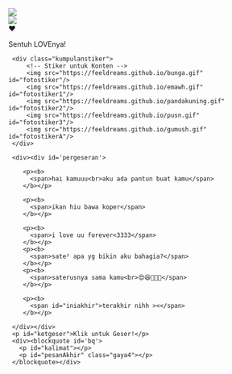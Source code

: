 
<html>
<meta charset='UTF-8'/><meta content='width=device-width, initial-scale=1, user-scalable=1, minimum-scale=1, maximum-scale=5' name='viewport'/><meta content='IE=edge' http-equiv='X-UA-Compatible'/>
  
  <link rel="preconnect" href="https://fonts.googleapis.com">
  <link rel="preconnect" href="https://fonts.gstatic.com" crossorigin>
  <link href="https://fonts.googleapis.com/css2?family=Nunito+Sans:wght@400;700&display=swap" rel="stylesheet">
  <link href="https://fonts.googleapis.com/css2?family=Sono:wght@600&display=swap" rel="stylesheet">
  <link href="https://fonts.googleapis.com/css2?family=Nerko+One&display=swap" rel="stylesheet">
  <script src="https://cdn.jsdelivr.net/npm/sweetalert2@11.0.19/dist/sweetalert2.all.min.js"></script>
  <script src="https://unpkg.com/typeit@8.7.0/dist/index.umd.js"></script><link href="https://feeldreams.github.io/forkamuaja/style.css" rel="stylesheet" type="text/css" />
  <script src="https://kit.fontawesome.com/4f3ce16e3e.js" crossorigin="anonymous"></script>
  
<head>
<title>Pantun Romantis Buat Kamu</title>
<link rel="icon" type="image/x-icon" href="https://malasid.github.io/favicon.png">
<meta name="description" content="HTML Replit Coding">
<!-- 
  Made with love by Rayys!
  
     Blog: feeldream.id
     Instagram: @rayyarrr
     TikTok: @feelthisray
     Email: rayyarr73@gmail.com
     
  Thanks to all <3
-->
</head>
<body>
  
   <!-- Ganti Audio di sini -->
   <audio src="https://feeldreams.github.io/angelbabypart2.mp3" id="linkmp3" class="sembunyi"></audio>
   
   <div id="bodyblur">
     <!-- Wallpaper --><img src="https://feeldreams.github.io/pics/awan1.jpg" id="wallpaper"/>
   </div>
   
   <div id='Content'>
     <div id="ftAwal">
       <!-- Stiker Pembuka -->
       <img src="https://feeldreams.github.io/pandaputih.gif" id="ftoAwal"/>
     </div>
     <div id="loveIn">
       <!-- Tombol LOVE --><label class='lovein'>❤️</label>
     </div>
     <p id="ket">Sentuh LOVEnya!</p>
     
     <div class="kumpulanstiker">
         <!-- Stiker untuk Konten -->
         <img src="https://feeldreams.github.io/bunga.gif" id="fotostiker"/>
         <img src="https://feeldreams.github.io/emawh.gif" id="fotostiker1"/>
         <img src="https://feeldreams.github.io/pandakuning.gif" id="fotostiker2"/>
         <img src="https://feeldreams.github.io/pusn.gif" id="fotostiker3"/>
         <img src="https://feeldreams.github.io/gumush.gif" id="fotostikerA"/>
     </div>
     
     <div><div id='pergeseran'>
      
        <p><b>
          <span>hai kamuuu<br>aku ada pantun buat kamu</span>
        </b></p>
        
        <p><b>
          <span>ikan hiu bawa koper</span>
        </b></p>
        
        <p><b>
          <span>i love uu forever<3333</span>
        </b></p>
        <p><b>
          <span>sate² apa yg bikin aku bahagia?</span>
        </b></p>
        <p><b>
          <span>saterusnya sama kamu<br>😍😆🥰🤭🤣</span>
        </b></p>
        
        <p><b>
          <span id="iniakhir">terakhir nihh ><</span>
        </b></p>
       
     </div></div>
     <p id="ketgeser">Klik untuk Geser!</p>
     <div><blockquote id='bq'>
       <p id="kalimat"></p>
       <p id="pesanAkhir" class="gaya4"></p>
     </blockquote></div>
   </div>
   
<script>
  const body = document.querySelector("body");const swalst = Swal.mixin({timer: 2500, allowOutsideClick: false, showConfirmButton: false, timerProgressBar: true, imageHeight: 90,}); audio = new Audio('' + linkmp3.src); ftganti=0;fungsi=0;fungsiAwal=0;deffotostiker=fotostiker.src;function berjatuhan() {const heart = document.createElement("div"); heart.className = "fas fa-heart"; heart.style.left = (Math.random() * 90)+"vw"; heart.style.animationDuration = (Math.random()*3)+2+"s"; body.appendChild(heart);} setInterval(function name(params) {var heartArr = document.querySelectorAll(".fa-heart"); if (heartArr.length > 100) {heartArr[0].remove()}},100);Content.style = "opacity:1;margin-top:14vh"; const swals = Swal.mixin({allowOutsideClick: false, cancelButtonColor: '#FF0040', imageHeight: 80,}); 
  
  teksAkhir = "di jalan ada lampu,<br>di kuburan ada hantu,<br>di kerajaan ada ratu,<br>tapi di hatiku...<br>cuma ada kamu, jiakhhh<3333";
  teksAkhirB = "i love uuu ><";
  document.getElementById("loveIn").onclick = function() {
    if(fungsiAwal==0){
      audio.play();
      loveIn.style="transition:all .8s ease;transform:scale(15);opacity:0";
      ftAwal.style="opacity:0";
      wallpaper.style="transform: scale(1);";
      ket.style="display:none";
      fungsiAwal=1;setTimeout(initengahan,300);setTimeout(pgmuncul,600)
    }
  }
  
  const box = document.getElementById('pergeseran');
  const directChildren = box.children.length;
  console.log('Script ini dibuat oleh: www.feeldream.id');
  console.log('Instagram: @rayyarrr');
  console.log('Total Slide: ', directChildren);
  totalPesan = directChildren;
  
  aktigeser=0;thisgeser=1;
  document.getElementById("bodyblur").onclick = function() {
    if(aktigeser==1){
      document.getElementById('pergeseran').scrollLeft += 300;
      hsementara();
      if(thisgeser>1){
      if(thisgeser%2==0){wallpaper.style="transform: scale(2)";} else {wallpaper.style="transform: scale(1)";}
      }
      if(thisgeser==3){
        ftganti=1;fthilang();
      }
      if(thisgeser==4){
        ftganti=0;fthilang();
      }
      if(thisgeser==5){
        ftganti=2;fthilang();
      }
      if(thisgeser==6){
        ftganti=3;fthilang();
      }
    }
  }
  function hsementara(){
    ketgeser.style="position:relative;";
    thisgeser+=1;aktigeser=0;setTimeout(munculkembali,500)
  }
  function munculkembali(){
    if(thisgeser<totalPesan){
      ketgeser.style="position:relative;transform:scale(1);opacity:.8";
      aktigeser=1;
    }
    if(thisgeser==totalPesan){setTimeout(aksiakhir,900)}
  }
  
  function aksiakhir(){
    ketgeser.style="";
    ftganti=9;ftmuncul();
    pergeseran.style="position:relative;margin-top:5vh;transform:scale(0);";
    iniakhir.style="opacity:0";setTimeout(bqmuncul,400);
  }
  
  kalimat.innerHMTL="";
  function kalimatakhir(){
    iniakhir.style="";iniakhir.innerHTML="";
    new TypeIt("#kalimat", {
      strings: ["" + teksAkhir],
      startDelay: 50, speed: 50, cursor: true,
      afterComplete: function(){
         setTimeout(mulaiketikA,300);
         kalimat.innerHTML=teksAkhir;
      },}).go();
  }
  
  function initengahan(){
    ftAwal.style="display:none";loveIn.style="display:none";ket.style="display:none";
    Content.style = "opacity:1;margin-top:7vh";
  }
  
  function ftmuncul(){
    if(ftganti==0){fotostiker.src = deffotostiker;}
    if(ftganti==1){fotostiker.src = fotostiker1.src;}
    if(ftganti==2){fotostiker.src = fotostiker2.src;}
    if(ftganti==3){fotostiker.src = fotostiker3.src;}
    
    if(ftganti!=1 && ftganti!=9 && ftganti!=10){fotostiker.style="display:inline-flex;opacity:1;transform:scale(1)";}
    if(ftganti==11){fotostiker.src = fotostikerA2.src;}
    
    if(ftganti==1 || ftganti==2){fotostiker.style="display:inline-flex;opacity:1;transform:scale(1);width:120px;height:120px;padding:none;background:none;box-shadow:none;border-radius:0;border:none";}
    if(ftganti==9){fotostiker.style="display:inline-flex;opacity:0;transform:scale(1);padding:none;background:none;box-shadow:none;border-radius:0;border:none";}
    if(ftganti==10){fotostiker.src = fotostikerA.src;fotostiker.style="display:inline-flex;opacity:1;transform:scale(1);width:120px;height:120px;padding:none;background:none;box-shadow:none;border:none;border-radius:0;";}
  }
  function fthilang(){fotostiker.style="display:inline-flex;opacity:0;transform:scale(0)";if(ftganti<=11){setTimeout(ftmuncul,250)} if(ftganti>=12){wallpaper.style="opacity:.7;transform: scale(2);";}}
  function jjfoto(){fotostiker.style.animation="rto .8s infinite alternate";}
  
  function pgmuncul(){pergeseran.style="position:relative;margin-top:5vh;opacity:1;visibility:visible;transform:scale(1);";ftmuncul();setTimeout(munculkembali,500)}
  function bqmuncul(){pergeseran.style="display:none";bq.style = "position:relative;opacity:1;visibility:visible;margin-top:0;transform: scale(1);";setTimeout(kalimatakhir,200);}
  function bqhilang(){wallpaper.style="transform: scale(2);";bodyblur.style="opacity:.3";bq.style = "position:relative;transition:all .7s ease;";}
  
  function tombol(){Tombol.style="opacity:1;transform: scale(1);";}
  
  pesanAkhir.innerHTML = "";
  function mulaiketikA(){
  ftganti=10;ftmuncul();setInterval(berjatuhan,250);
  pesanAkhir.style="position:relative;opacity:1;visibility:visible;transform: scale(1)";
  new TypeIt("#pesanAkhir", {
  strings: ["" + teksAkhirB], startDelay: 100, speed: 50, cursor: false, deleteSpeed: 20, breakLines: false, waitUntilVisible: true, lifelike: true,
  afterComplete: function(){
      pesanAkhir.style.animation="rto .8s infinite alternate";
  },}).go();
  }
</script>
<script >
  
</script>
</body>
</html>
